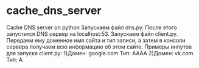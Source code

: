# cache_dns_server
Cache DNS server on python
Запускаем файл dns.py. После этого запустится DNS сервер на localhost:53.
Запускаем файл client.py. Передаем ему доменное имя сайта и тип записи, а затем в консоли сервера получаем всю информацию об этом сайте.
Примеры инпутов для запуска client.py: 
  1)Домен: google.com
    Тип: AAAA
  2)Домен: vk.com
    Тип: A
